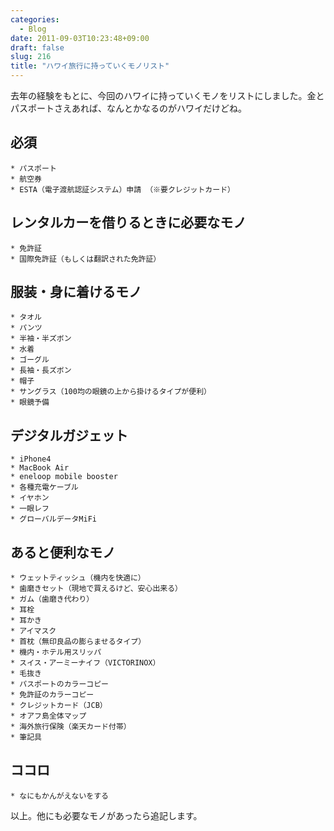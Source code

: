 ```yaml
---
categories:
  - Blog
date: 2011-09-03T10:23:48+09:00
draft: false
slug: 216
title: "ハワイ旅行に持っていくモノリスト"
---
```


去年の経験をもとに、今回のハワイに持っていくモノをリストにしました。金とパスポートさえあれば、なんとかなるのがハワイだけどね。
## 必須

	* パスポート
	* 航空券
	* ESTA（電子渡航認証システム）申請 （※要クレジットカード）

## レンタルカーを借りるときに必要なモノ

	* 免許証
	* 国際免許証（もしくは翻訳された免許証）

## 服装・身に着けるモノ

	* タオル
	* パンツ
	* 半袖・半ズボン
	* 水着
	* ゴーグル
	* 長袖・長ズボン
	* 帽子
	* サングラス（100均の眼鏡の上から掛けるタイプが便利）
	* 眼鏡予備

## デジタルガジェット

	* iPhone4
	* MacBook Air
	* eneloop mobile booster
	* 各種充電ケーブル
	* イヤホン
	* 一眼レフ
	* グローバルデータMiFi

## あると便利なモノ

	* ウェットティッシュ（機内を快適に）
	* 歯磨きセット（現地で買えるけど、安心出来る）
	* ガム（歯磨き代わり）
	* 耳栓
	* 耳かき
	* アイマスク
	* 首枕（無印良品の膨らませるタイプ）
	* 機内・ホテル用スリッパ
	* スイス・アーミーナイフ（VICTORINOX）
	* 毛抜き
	* パスポートのカラーコピー
	* 免許証のカラーコピー
	* クレジットカード（JCB）
	* オアフ島全体マップ
	* 海外旅行保険（楽天カード付帯）
	* 筆記具

## ココロ

	* なにもかんがえないをする

以上。他にも必要なモノがあったら追記します。
